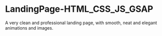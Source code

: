 # LandingPage-HTML_CSS_JS_GSAP
  A very clean and professional landing page, with smooth, neat and elegant animations and images.
